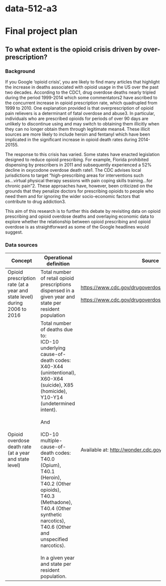 # data-512-a3 <br> 
# Final project plan <br> 

## To what extent is the opioid crisis driven by over-prescription? <br> 

### Background <br>
If you Google ‘opioid crisis’, you are likely to find many articles that highlight the increase in deaths associated with opioid usage in the US over the past two decades.   According to the CDC1, drug overdose deaths nearly tripled during the period 1999-2014 which some commentators2 have ascribed to the concurrent increase in opioid prescription rate, which quadrupled from 1999 to 2010.   One explanation provided is that overprescription of opioid pain relievers is a determinant of fatal overdose and abuse3.  In particular, individuals who are prescribed opioids for periods of over 90 days are unlikely to discontinue using and may switch to obtaining them illicitly when they can no longer obtain them through legitimate means4.   These illicit sources are more likely to include heroin and fentanyl which have been implicated in the significant increase in opioid death rates during 2014-20155. <br> 

The response to this crisis has varied.  Some states have enacted legislation designed to reduce opioid prescribing.  For example, Florida prohibited dispensing by prescribers in 2011 and subsequently experienced a 52% decline in oxycodone overdose death rate1.  The CDC advises local jurisdictions to target “high-prescribing areas for interventions such as...virtual physical therapy sessions with pain coping skills training...for chronic pain”2.  These approaches have, however, been criticized on the grounds that they penalize doctors for prescribing opioids to people who need them and for ignoring the wider socio-economic factors that contribute to drug addiction3. <br> 

This aim of this research is to further this debate by revisiting data on opioid prescribing and opioid overdose deaths and overlaying economic data to explore whether the relationship between opioid prescribing and opioid overdose is as straightforward as some of the Google headlines would suggest. <br> 

### Data sources <br> 

| Concept | Operational definition | Source |
| --- | ---| --- |
| Opioid prescription rate (at a year and state level) during 2006 to 2016 | Total number of retail opioid prescriptions dispensed in a given year and state per resident population | https://www.cdc.gov/drugoverdose/maps/rxstate2006.html <br><br> https://www.cdc.gov/drugoverdose/maps/rxstate2007.html | 
| Opioid overdose death rate (at a year and state level) | Total number of deaths due to:<br> ICD-10 underlying cause-of-death codes: X40-X44 (unintentional), X60-X64 (suicide), X85 (homicide), Y10-Y14 (undetermined intent). <br> <br>  And <br><br> ICD-10 multiple-cause-of-death codes:  T40.0 (Opium), T40.1 (Heroin), T40.2 (Other opioids), T40.3 (Methadone), T40.4 (Other synthetic narcotics), T40.6 (Other and unspecified narcotics).<br><br> In a given year and state per resident population. | Available at:  http://wonder.cdc.gov. | 



